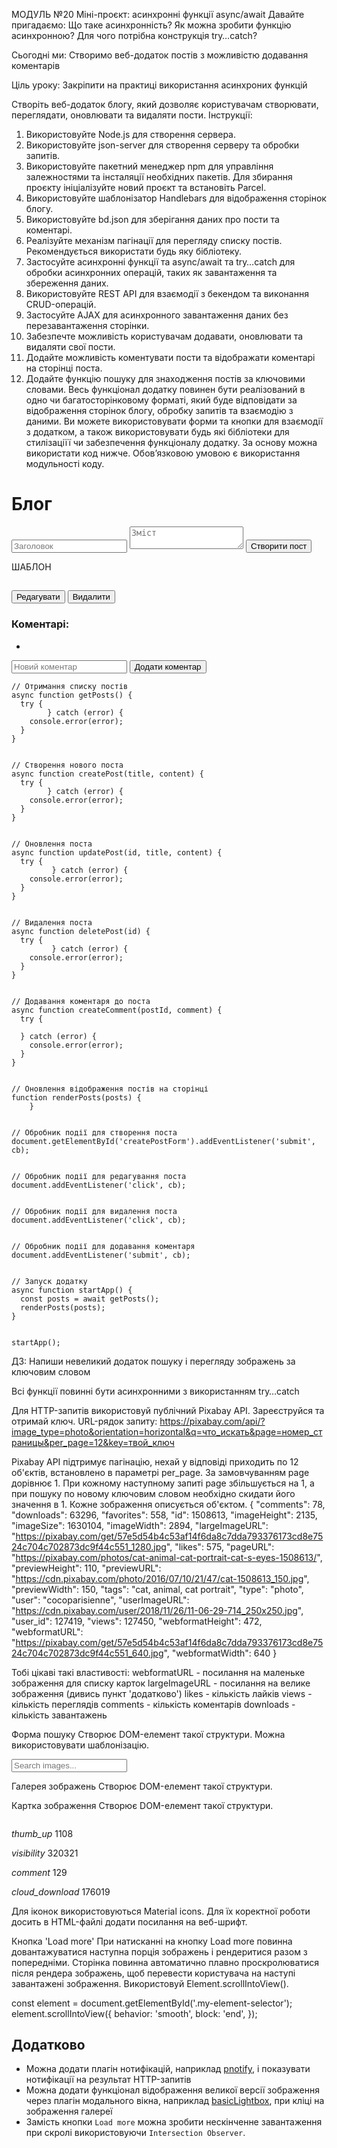 МОДУЛЬ №20
Міні-проєкт: асинхронні функції async/await
Давайте пригадаємо:
Що таке асинхронність?
Як можна зробити функцію асинхронною?
Для чого потрібна конструкція try…catch?

Сьогодні ми:
		Створимо веб-додаток постів з можливістю додавання коментарів

Ціль уроку:
Закріпити на практиці використання асинхроних функцій 

Створіть веб-додаток блогу, який дозволяє користувачам створювати, переглядати, оновлювати та видаляти пости. 
Інструкції:
1. Використовуйте Node.js для створення сервера.
2. Використовуйте json-server для створення серверу та обробки запитів.
3. Використовуйте пакетний менеджер npm для управління залежностями та інсталяції необхідних пакетів. Для збирання проєкту ініціалізуйте новий проєкт та встановіть Parcel.
4. Використовуйте шаблонізатор Handlebars для відображення сторінок блогу.
5. Використовуйте bd.json для зберігання даних про пости та коментарі.
6. Реалізуйте механізм пагінації для перегляду списку постів. Рекомендується використати будь яку бібліотеку.
7. Застосуйте асинхронні функції та async/await та try…catch для обробки асинхронних операцій, таких як завантаження та збереження даних. 
8. Використовуйте REST API для взаємодії з бекендом та виконання CRUD-операцій.
9. Застосуйте AJAX для асинхронного завантаження даних без перезавантаження сторінки.
10. Забезпечте можливість користувачам додавати, оновлювати та видаляти свої пости.
11. Додайте можливість коментувати пости та відображати коментарі на сторінці поста.
12. Додайте функцію пошуку для знаходження постів за ключовими словами.
Весь функціонал додатку повинен бути реалізований в одно чи багатосторінковому форматі, який буде відповідати за відображення сторінок блогу, обробку запитів та взаємодію з даними. Ви можете використовувати форми та кнопки для взаємодії з додатком, а також використовувати будь які бібліотеки для стилізаціїї чи забезпечення функціоналу додатку.
За основу можна використати код нижче.
Обов’язковою умовою є використання модульності коду.




<!DOCTYPE html>
<html>
<head>
  <title>Блог</title>
 </head>
<body>
  <h1>Блог</h1>


  <form id="createPostForm">
    <input type="text" id="titleInput" placeholder="Заголовок" required>
    <textarea id="contentInput" placeholder="Зміст" required></textarea>
    <button type="submit">Створити пост</button>
  </form>


  <div id="postsContainer"></div>
 </body>
</html>




  ШАБЛОН
 <div class="post">
      <h2></h2>
      <p></p>
      <button class="editPostButton" data-id="">Редагувати</button>
      <button class="deletePostButton" data-id="">Видалити</button>
      <div class="commentsContainer" data-id="">
        <h3>Коментарі:</h3>
        <ul>
            <li></li>
        </ul>
        <form class="createCommentForm">
          <input type="text" class="commentInput" placeholder="Новий коментар" required>
          <button type="submit">Додати коментар</button>
        </form>
      </div>
    </div>
  


  
    // Отримання списку постів
    async function getPosts() {
      try {
            } catch (error) {
        console.error(error);
      }
    }


    // Створення нового поста
    async function createPost(title, content) {
      try {
            } catch (error) {
        console.error(error);
      }
    }


    // Оновлення поста
    async function updatePost(id, title, content) {
      try {
             } catch (error) {
        console.error(error);
      }
    }


    // Видалення поста
    async function deletePost(id) {
      try {
             } catch (error) {
        console.error(error);
      }
    }


    // Додавання коментаря до поста
    async function createComment(postId, comment) {
      try {
             
      } catch (error) {
        console.error(error);
      }
    }


    // Оновлення відображення постів на сторінці
    function renderPosts(posts) {
        }


    // Обробник події для створення поста
    document.getElementById('createPostForm').addEventListener('submit', cb);


    // Обробник події для редагування поста
    document.addEventListener('click', cb);


    // Обробник події для видалення поста
    document.addEventListener('click', cb);


    // Обробник події для додавання коментаря
    document.addEventListener('submit', cb);


    // Запуск додатку
    async function startApp() {
      const posts = await getPosts();
      renderPosts(posts);
    }


    startApp();
 






ДЗ:
Напиши невеликий додаток пошуку і перегляду зображень за ключовим словом

Всі функції повинні бути асинхронними з використанням try…catch

Для HTTP-запитів використовуй публічний Pixabay API. Зареєструйся та отримай ключ.
URL-рядок запиту: https://pixabay.com/api/?image_type=photo&orientation=horizontal&q=что_искать&page=номер_страницы&per_page=12&key=твой_ключ


Pixabay API підтримує пагінацію, нехай у відповіді приходить по 12 об'єктів, встановлено в параметрі per_page. За замовчуванням page дорівнює 1. При кожному наступному запиті page збільшується на 1, а при пошуку по новому ключовим словом необхідно скидати його значення в 1.
Кожне зображення описується об'єктом.
{
  "comments": 78,
  "downloads": 63296,
  "favorites": 558,
  "id": 1508613,
  "imageHeight": 2135,
  "imageSize": 1630104,
  "imageWidth": 2894,
  "largeImageURL": "https://pixabay.com/get/57e5d54b4c53af14f6da8c7dda793376173cd8e7524c704c702873dc9f44c551_1280.jpg",
  "likes": 575,
  "pageURL": "https://pixabay.com/photos/cat-animal-cat-portrait-cat-s-eyes-1508613/",
  "previewHeight": 110,
  "previewURL": "https://cdn.pixabay.com/photo/2016/07/10/21/47/cat-1508613_150.jpg",
  "previewWidth": 150,
  "tags": "cat, animal, cat portrait",
  "type": "photo",
  "user": "cocoparisienne",
  "userImageURL": "https://cdn.pixabay.com/user/2018/11/26/11-06-29-714_250x250.jpg",
  "user_id": 127419,
  "views": 127450,
  "webformatHeight": 472,
  "webformatURL": "https://pixabay.com/get/57e5d54b4c53af14f6da8c7dda793376173cd8e7524c704c702873dc9f44c551_640.jpg",
  "webformatWidth": 640
}

Тобі цікаві такі властивості:
webformatURL - посилання на маленьке зображення для списку карток
largeImageURL - посилання на велике зображення (дивись пункт 'додатково')
likes - кількість лайків
views - кількість переглядів
comments - кількість коментарів
downloads - кількість завантажень

Форма пошуку
Створює DOM-елемент такої структури. Можна використовувати шаблонізацію.
<form class="search-form" id="search-form">
  <input
    type="text"
    name="query"
    autocomplete="off"
    placeholder="Search images..."
  />
</form>

Галерея зображень
Створює DOM-елемент такої структури.
<ul class="gallery">
  <!-- Список <li> з картками зображень -->
</ul>


Картка зображення
Створює DOM-елемент такої структури.
<div class="photo-card">
  <img src="" alt="" />

  <div class="stats">
    <p class="stats-item">
      <i class="material-icons">thumb_up</i>
      1108
    </p>
    <p class="stats-item">
      <i class="material-icons">visibility</i>
      320321
    </p>
    <p class="stats-item">
      <i class="material-icons">comment</i>
      129
    </p>
    <p class="stats-item">
      <i class="material-icons">cloud_download</i>
      176019
    </p>
  </div>
</div>

Для іконок використовуються Material icons. Для їх коректної роботи досить в HTML-файлі додати посилання на веб-шрифт.
<link
  href="https://fonts.googleapis.com/icon?family=Material+Icons"
  rel="stylesheet"
/>

Кнопка 'Load more'
При натисканні на кнопку Load more повинна довантажуватися наступна порція зображень і рендеритися разом з попередніми.
Сторінка повинна автоматично плавно проскролюватися після рендера зображень, щоб перевести користувача на наступі завантажені зображення. Використовуй Element.scrollIntoView().


const element = document.getElementById('.my-element-selector');
element.scrollIntoView({
  behavior: 'smooth',
  block: 'end',
});


## Додатково


- Можна додати плагін нотифікацій, наприклад
  [pnotify](https://github.com/sciactive/pnotify), і показувати нотифікації на
    результат HTTP-запитів
- Можна додати функціонал відображення великої версії зображення через плагін
    модального вікна, наприклад
  [basicLightbox](https://basiclightbox.electerious.com/), при кліці на
    зображення галереї
- Замість кнопки `Load more` можна зробити нескінченне завантаження при скролі
    використовуючи `Intersection Observer`.





